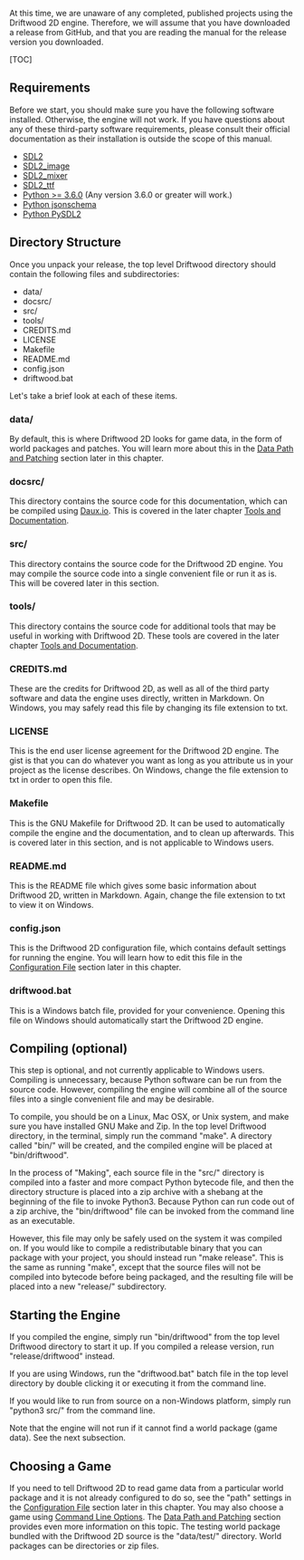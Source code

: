 At this time, we are unaware of any completed, published projects using the Driftwood 2D engine. Therefore, we will assume that you have downloaded a release from GitHub, and that you are reading the manual for the release version you downloaded.

[TOC]


## Requirements

Before we start, you should make sure you have the following software installed. Otherwise, the engine will not work. If you have questions about any of these third-party software requirements, please consult their official documentation as their installation is outside the scope of this manual.

* [SDL2](https://www.libsdl.org/)
* [SDL2_image](https://www.libsdl.org/projects/SDL_image/)
* [SDL2_mixer](https://www.libsdl.org/projects/SDL_mixer/)
* [SDL2_ttf](https://www.libsdl.org/projects/SDL_ttf/)
* [Python >= 3.6.0](https://www.python.org/) (Any version 3.6.0 or greater will work.)
* [Python jsonschema](https://pypi.python.org/pypi/jsonschema)
* [Python PySDL2](https://pypi.python.org/pypi/PySDL2/)


## Directory Structure

Once you unpack your release, the top level Driftwood directory should contain the following files and subdirectories:

* data/
* docsrc/
* src/
* tools/
* CREDITS.md
* LICENSE
* Makefile
* README.md
* config.json
* driftwood.bat 

Let's take a brief look at each of these items.

### data/

By default, this is where Driftwood 2D looks for game data, in the form of world packages and patches. You will learn more about this in the [Data Path and Patching](Data_Path_and_Patching) section later in this chapter.

### docsrc/

This directory contains the source code for this documentation, which can be compiled using [Daux.io](https://daux.io/). This is covered in the later chapter [Tools and Documentation](../Tools_and_Documentation).

### src/

This directory contains the source code for the Driftwood 2D engine. You may compile the source code into a single convenient file or run it as is. This will be covered later in this section.

### tools/

This directory contains the source code for additional tools that may be useful in working with Driftwood 2D. These tools are covered in the later chapter [Tools and Documentation](../Tools_and_Documentation).

### CREDITS.md

These are the credits for Driftwood 2D, as well as all of the third party software and data the engine uses directly, written in Markdown. On Windows, you may safely read this file by changing its file extension to txt.

### LICENSE

This is the end user license agreement for the Driftwood 2D engine. The gist is that you can do whatever you want as long as you attribute us in your project as the license describes. On Windows, change the file extension to txt in order to open this file.

### Makefile

This is the GNU Makefile for Driftwood 2D. It can be used to automatically compile the engine and the documentation, and to clean up afterwards. This is covered later in this section, and is not applicable to Windows users.

### README.md

This is the README file which gives some basic information about Driftwood 2D, written in Markdown. Again, change the file extension to txt to view it on Windows.

### config.json

This is the Driftwood 2D configuration file, which contains default settings for running the engine. You will learn how to edit this file in the [Configuration File](Configuration_File) section later in this chapter.

### driftwood.bat

This is a Windows batch file, provided for your convenience. Opening this file on Windows should automatically start the Driftwood 2D engine.


## Compiling (optional)

This step is optional, and not currently applicable to Windows users. Compiling is unnecessary, because Python software can be run from the source code. However, compiling the engine will combine all of the source files into a single convenient file and may be desirable.

To compile, you should be on a Linux, Mac OSX, or Unix system, and make sure you have installed GNU Make and Zip. In the top level Driftwood directory, in the terminal, simply run the command "make". A directory called "bin/" will be created, and the compiled engine will be placed at "bin/driftwood".

In the process of "Making", each source file in the "src/" directory is compiled into a faster and more compact Python bytecode file, and then the directory structure is placed into a zip archive with a shebang at the beginning of the file to invoke Python3. Because Python can run code out of a zip archive, the "bin/driftwood" file can be invoked from the command line as an executable.

However, this file may only be safely used on the system it was compiled on. If you would like to compile a redistributable binary that you can package with your project, you should instead run "make release". This is the same as running "make", except that the source files will not be compiled into bytecode before being packaged, and the resulting file will be placed into a new "release/" subdirectory.


## Starting the Engine

If you compiled the engine, simply run "bin/driftwood" from the top level Driftwood directory to start it up. If you compiled a release version, run "release/driftwood" instead.

If you are using Windows, run the "driftwood.bat" batch file in the top level directory by double clicking it or executing it from the command line.

If you would like to run from source on a non-Windows platform, simply run "python3 src/" from the command line.

Note that the engine will not run if it cannot find a world package (game data). See the next subsection.

## Choosing a Game

If you need to tell Driftwood 2D to read game data from a particular world package and it is not already configured to do so, see the "path" settings in the [Configuration File](Configuration_File) section later in this chapter. You may also choose a game using [Command Line Options](Command_Line_Options). The [Data Path and Patching](Data_Path_and_Patching) section provides even more information on this topic. The testing world package bundled with the Driftwood 2D source is the "data/test/" directory. World packages can be directories or zip files.


